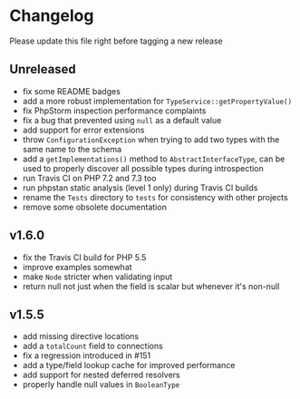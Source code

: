 # Changelog

Please update this file right before tagging a new release

## Unreleased

* fix some README badges
* add a more robust implementation for `TypeService::getPropertyValue()`
* fix PhpStorm inspection performance complaints
* fix a bug that prevented using `null` as a default value
* add support for error extensions
* throw `ConfigurationException` when trying to add two types with the same name to the schema
* add a `getImplementations()` method to `AbstractInterfaceType`, can be used to properly discover all possible types during introspection
* run Travis CI on PHP 7.2 and 7.3 too
* run phpstan static analysis (level 1 only) during Travis CI builds
* rename the `Tests` directory to `tests` for consistency with other projects
* remove some obsolete documentation

## v1.6.0

* fix the Travis CI build for PHP 5.5
* improve examples somewhat
* make `Node` stricter when validating input
* return null not just when the field is scalar but whenever it's non-null

## v1.5.5

* add missing directive locations
* add a `totalCount` field to connections
* fix a regression introduced in #151
* add a type/field lookup cache for improved performance
* add support for nested deferred resolvers
* properly handle null values in `BooleanType`
